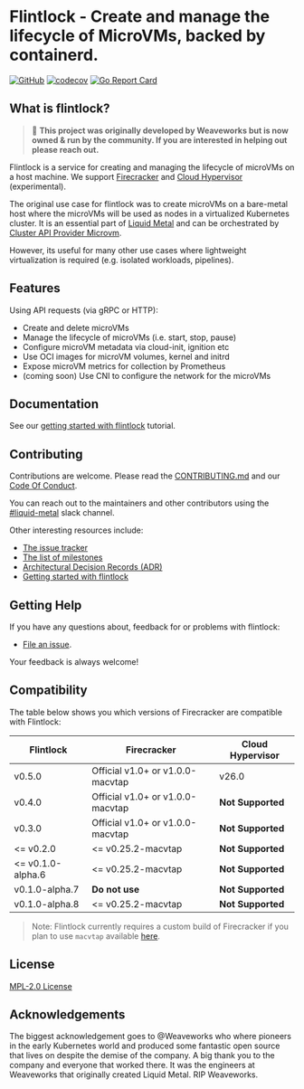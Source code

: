 # Flintlock - Create and manage the lifecycle of MicroVMs, backed by containerd.

[![GitHub](https://img.shields.io/github/license/liquidmetal-dev/flintlock)](https://img.shields.io/github/license/liquidmetal-dev/flintlock)
[![codecov](https://codecov.io/gh/liquidmetal-dev/flintlock/branch/main/graph/badge.svg?token=ZNPNRDI8Z0)](https://codecov.io/gh/liquidmetal-dev/flintlock)
[![Go Report Card](https://goreportcard.com/badge/github.com/liquidmetal-dev/flintlock)](https://goreportcard.com/report/github.com/liquidmetal-dev/flintlock)

## What is flintlock?

> :tada: **This project was originally developed by Weaveworks but is now owned & run by the community. If you are interested in helping out please reach out.**

Flintlock is a service for creating and managing the lifecycle of microVMs on a host machine. We support [Firecracker](https://firecracker-microvm.github.io/) and [Cloud Hypervisor](https://www.cloudhypervisor.org/) (experimental).

The original use case for flintlock was to create microVMs on a bare-metal host where the microVMs will be used as nodes in a virtualized Kubernetes cluster. It is an essential part of [Liquid Metal](https://www.weave.works/blog/multi-cluster-kubernetes-on-microvms-for-bare-metal) and can be orchestrated by [Cluster API Provider Microvm](https://github.com/liquidmetal-dev/cluster-api-provider-microvm).

However, its useful for many other use cases where lightweight virtualization is required (e.g. isolated workloads, pipelines).

## Features

Using API requests (via gRPC or HTTP):

- Create and delete microVMs
- Manage the lifecycle of microVMs (i.e. start, stop, pause)
- Configure microVM metadata via cloud-init, ignition etc
- Use OCI images for microVM volumes, kernel and initrd
- Expose microVM metrics for collection by Prometheus
- (coming soon) Use CNI to configure the network for the microVMs

## Documentation

See our [getting started with flintlock][quickstart] tutorial.

## Contributing

Contributions are welcome. Please read the [CONTRIBUTING.md][contrib] and our [Code Of Conduct][coc].

You can reach out to the maintainers and other contributors using the [#liquid-metal](https://weave-community.slack.com/archives/C02KARWGR7S) slack channel.

Other interesting resources include:

- [The issue tracker][issues]
- [The list of milestones][milestones]
- [Architectural Decision Records (ADR)][adr]
- [Getting started with flintlock][quickstart]

## Getting Help

If you have any questions about, feedback for or problems with flintlock:

- [File an issue](CONTRIBUTING.md#opening-issues).

Your feedback is always welcome!

## Compatibility

The table below shows you which versions of Firecracker are compatible with Flintlock:

| Flintlock         | Firecracker                      | Cloud Hypervisor  |
| ----------------- | -------------------------------- | ----------------- |
| v0.5.0            | Official v1.0+ or v1.0.0-macvtap | v26.0             |
| v0.4.0            | Official v1.0+ or v1.0.0-macvtap | **Not Supported** |
| v0.3.0            | Official v1.0+ or v1.0.0-macvtap | **Not Supported** |
| <= v0.2.0         | <= v0.25.2-macvtap               | **Not Supported** |
| <= v0.1.0-alpha.6 | <= v0.25.2-macvtap               | **Not Supported** |
| v0.1.0-alpha.7    | **Do not use**                   | **Not Supported** |
| v0.1.0-alpha.8    | <= v0.25.2-macvtap               | **Not Supported** |

> Note: Flintlock currently requires a custom build of Firecracker if you plan to use `macvtap` available [here][fc-fork].

## License

[MPL-2.0 License][license]

## Acknowledgements

The biggest acknowledgement goes to @Weaveworks who where pioneers in the early Kubernetes world and produced some fantastic open source that lives on despite the demise of the company. A big thank you to the company and everyone that worked there. It was the engineers at Weaveworks that originally created Liquid Metal. RIP Weaveworks.

[quickstart]: https://www.liquidmetal.dev
[contrib]: ./CONTRIBUTING.md
[coc]: ./CODE_OF_CONDUCT.md
[issues]: https://github.com/liquidmetal-dev/flintlock/issues
[milestones]: https://github.com/liquidmetal-dev/flintlock/milestones
[adr]: ./docs/adr
[license]: ./LICENSE
[fc-fork]: https://github.com/liquidmetal-dev/firecracker/releases
